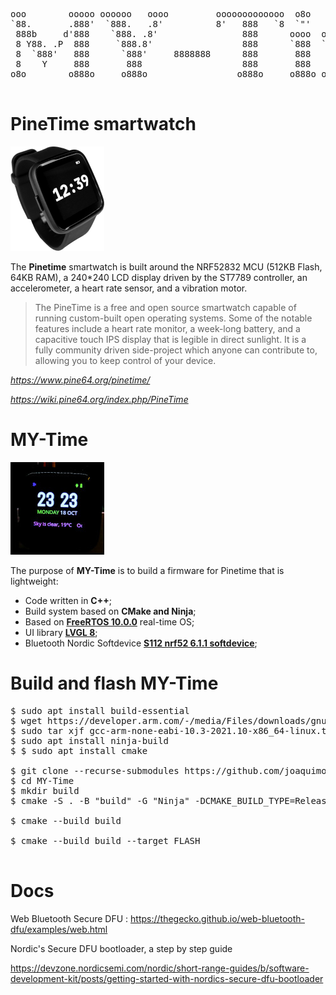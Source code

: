 
<pre>
ooo        ooooo oooooo   oooo         ooooooooooooo  o8o                              
`88.       .888'  `888.   .8'          8'   888   `8  `"'                              
 888b     d'888    `888. .8'                888      oooo  ooo. .oo.  .oo.    .ooooo.  
 8 Y88. .P  888     `888.8'                 888      `888  `888P"Y88bP"Y88b  d88' `88b 
 8  `888'   888      `888'     8888888      888       888   888   888   888  888ooo888 
 8    Y     888       888                   888       888   888   888   888  888    .o 
o8o        o888o     o888o                 o888o     o888o o888o o888o o888o `Y8bod8P' 
                                                                                        
</pre>

# PineTime smartwatch

<img src="images/pinetime_s.png" />

The **Pinetime** smartwatch is built around the NRF52832 MCU (512KB Flash, 64KB RAM), a 240*240 LCD display driven by the ST7789 controller, an accelerometer, a heart rate sensor, and a vibration motor.

> The PineTime is a free and open source smartwatch capable of running custom-built open operating systems. Some of the notable features include a heart rate monitor, a week-long battery, and a capacitive touch IPS display that is legible in direct sunlight. It is a fully community driven side-project which anyone can contribute to, allowing you to keep control of your device.

*https://www.pine64.org/pinetime/*

*https://wiki.pine64.org/index.php/PineTime*

MY-Time 
========================================
<img src="images/pinetime_cos.jpg" />

The purpose of **MY-Time** is to build a firmware for Pinetime that is lightweight:

 - Code written in **C++**;
 - Build system based on **CMake and Ninja**;
 - Based on **[FreeRTOS 10.0.0](https://freertos.org)** real-time OS;
 - UI library **[LVGL 8](https://lvgl.io/)**;
 - Bluetooth Nordic Softdevice **[S112 nrf52 6.1.1 softdevice](https://www.nordicsemi.com/Products/Development-software/nRF5-SDK)**;


Build and flash MY-Time 
========================================
<pre>
$ sudo apt install build-essential
$ wget https://developer.arm.com/-/media/Files/downloads/gnu-rm/10.3-2021.10/gcc-arm-none-eabi-10.3-2021.10-x86_64-linux.tar.bz2
$ sudo tar xjf gcc-arm-none-eabi-10.3-2021.10-x86_64-linux.tar.bz2 -C /usr/share
$ sudo apt install ninja-build
$ $ sudo apt install cmake

$ git clone --recurse-submodules https://github.com/joaquimorg/MY-Time.git
$ cd MY-Time
$ mkdir build
$ cmake -S . -B "build" -G "Ninja" -DCMAKE_BUILD_TYPE=Release -DARM_NONE_EABI_TOOLCHAIN_PATH=/usr/share/gcc-arm-none-eabi-10.3-2021.10

$ cmake --build build

$ cmake --build build --target FLASH

</pre>

Docs
========================================

Web Bluetooth Secure DFU : https://thegecko.github.io/web-bluetooth-dfu/examples/web.html


Nordic's Secure DFU bootloader, a step by step guide

https://devzone.nordicsemi.com/nordic/short-range-guides/b/software-development-kit/posts/getting-started-with-nordics-secure-dfu-bootloader

